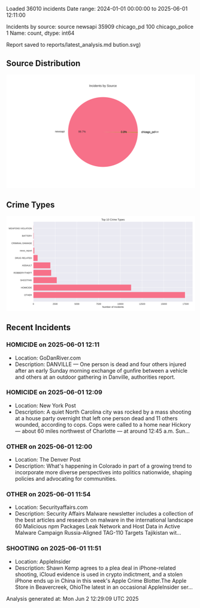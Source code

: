 
Loaded 36010 incidents
Date range: 2024-01-01 00:00:00 to 2025-06-01 12:11:00

Incidents by source:
source
newsapi           35909
chicago_pd          100
chicago_police        1
Name: count, dtype: int64

Report saved to reports/latest_analysis.md
bution.svg)

## Source Distribution
![Source Distribution](images/source_distribution.svg)

## Crime Types
![Crime Types](images/crime_types.svg)

## Recent Incidents

### HOMICIDE on 2025-06-01 12:11
- Location: GoDanRiver.com
- Description: DANVILLE — One person is dead and four others injured after an early Sunday morning exchange of gunfire between a vehicle and others at an outdoor gathering in Danville, authorities report.


### HOMICIDE on 2025-06-01 12:09
- Location: New York Post
- Description: A quiet North Carolina city was rocked by a mass shooting at a house party overnight that left one person dead and 11 others wounded, according to cops. Cops were called to a home near Hickory — about 60 miles northwest of Charlotte — at around 12:45 a.m. Sun…


### OTHER on 2025-06-01 12:00
- Location: The Denver Post
- Description: What's happening in Colorado in part of a growing trend to incorporate more diverse perspectives into politics nationwide, shaping policies and advocating for communities.


### OTHER on 2025-06-01 11:54
- Location: Securityaffairs.com
- Description: Security Affairs Malware newsletter includes a collection of the best articles and research on malware in the international landscape 60 Malicious npm Packages Leak Network and Host Data in Active Malware Campaign Russia-Aligned TAG-110 Targets Tajikistan wit…


### SHOOTING on 2025-06-01 11:51
- Location: AppleInsider
- Description: Shawn Kemp agrees to a plea deal in iPhone-related shooting, iCloud evidence is used in crypto indictment, and a stolen iPhone ends up in China in this week's Apple Crime Blotter.The Apple Store in Beavercreek, OhioThe latest in an occasional AppleInsider ser…

Analysis generated at: Mon Jun  2 12:29:09 UTC 2025
